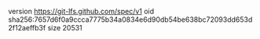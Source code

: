 version https://git-lfs.github.com/spec/v1
oid sha256:7657d6f0a9ccca7775b34a0834e6d90db54be638bc72093dd653d2f12aeffb3f
size 20531
